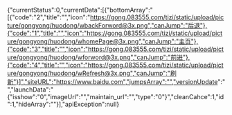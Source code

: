 {"currentStatus":0,"currentData":[{"bottomArray":"[{"code":"2","title":"","icon":"https://gong.083555.com/tizi/static/upload/picture/gongyong/huodong/wbackForword@3x.png","canJump":"后退"},{"code":"1","title":"","icon":"https://gong.083555.com/tizi/static/upload/picture/gongyong/huodong/whomePage@3x.png","canJump":"主页"},{"code":"3","title":"","icon":"https://gong.083555.com/tizi/static/upload/picture/gongyong/huodong/wforword@3x.png","canJump":"前进"},{"code":"4","title":"","icon":"https://gong.083555.com/tizi/static/upload/picture/gongyong/huodong/wRefresh@3x.png","canJump":"刷新"}]","siteURL":"https://www.baidu.com","jumpsArray":"","versionUpdate":" ","launchData":"{"isshow":"0","imageUrl":"","maintain_url":"","type":"0"}","cleanCahce":1,"id":1,"hideArray":""}],"apiException":null}

